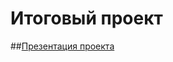 # Итоговый проект
##[Презентация проекта](https://docs.google.com/presentation/d/1BOF2bAj3A5d8rhA1dww4qKlC-AGuzp509kCH9BosUOs/edit?usp=sharing)
